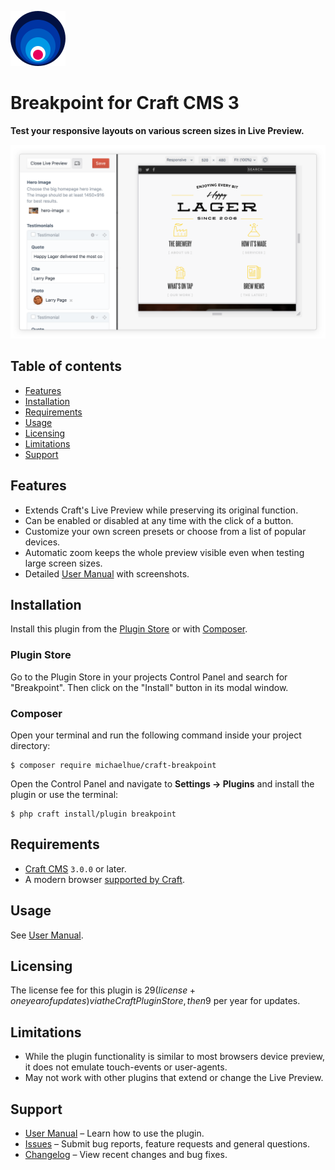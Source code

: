 ![Icon]

# Breakpoint for Craft CMS 3

**Test your responsive layouts on various screen sizes in Live Preview.**

![Preview]

## Table of contents

-   [Features](#features)
-   [Installation](#installation)
-   [Requirements](#requirements)
-   [Usage](#usage)
-   [Licensing](#licensing)
-   [Limitations](#limitations)
-   [Support](#support)

## Features

-   Extends Craft's Live Preview while preserving its original function.
-   Can be enabled or disabled at any time with the click of a button.
-   Customize your own screen presets or choose from a list of popular devices.
-   Automatic zoom keeps the whole preview visible even when testing large screen sizes.
-   Detailed [User Manual] with screenshots.

## Installation

Install this plugin from the [Plugin Store](https://plugins.craftcms.com/breakpoint) or with [Composer](https://packagist.org/packages/michaelhue/craft-breakpoint).

### Plugin Store

Go to the Plugin Store in your projects Control Panel and search for "Breakpoint". Then click on the "Install" button in its modal window.

### Composer

Open your terminal and run the following command inside your project directory:

    $ composer require michaelhue/craft-breakpoint

Open the Control Panel and navigate to **Settings → Plugins** and install the plugin or use the terminal:

    $ php craft install/plugin breakpoint

## Requirements

-   [Craft CMS] `3.0.0` or later.
-   A modern browser [supported by Craft][browser requirements].

## Usage

See [User Manual].

## Licensing

The license fee for this plugin is $29 (license + one year of updates) via the Craft Plugin Store, then$9 per year for updates.

## Limitations

-   While the plugin functionality is similar to most browsers device preview, it does not emulate touch-events or user-agents.
-   May not work with other plugins that extend or change the Live Preview.

## Support

-   [User Manual] – Learn how to use the plugin.
-   [Issues] – Submit bug reports, feature requests and general questions.
-   [Changelog] – View recent changes and bug fixes.

[craft cms]: https://github.com/craftcms/cms/
[browser requirements]: https://docs.craftcms.com/v3/requirements.html#cp-browser-requirements
[user manual]: https://github.com/michaelhue/craft-breakpoint/tree/master/docs
[issues]: https://github.com/michaelhue/craft-breakpoint/issues
[changelog]: https://github.com/michaelhue/craft-breakpoint/blob/master/CHANGELOG.md
[icon]: https://raw.githubusercontent.com/michaelhue/craft-breakpoint/master/src/icon.svg?sanitize=true
[preview]: https://raw.githubusercontent.com/michaelhue/craft-breakpoint/master/docs/resources/preview.png
